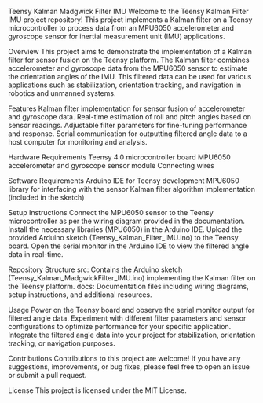 Teensy Kalman Madgwick Filter IMU
Welcome to the Teensy Kalman Filter IMU project repository! This project implements a Kalman filter on a Teensy microcontroller to process data from an MPU6050 accelerometer and gyroscope sensor for inertial measurement unit (IMU) applications.

Overview
This project aims to demonstrate the implementation of a Kalman filter for sensor fusion on the Teensy platform. 
The Kalman filter combines accelerometer and gyroscope data from the MPU6050 sensor to estimate the orientation angles of the IMU. 
This filtered data can be used for various applications such as stabilization, orientation tracking, and navigation in robotics and unmanned systems.

Features
Kalman filter implementation for sensor fusion of accelerometer and gyroscope data.
Real-time estimation of roll and pitch angles based on sensor readings.
Adjustable filter parameters for fine-tuning performance and response.
Serial communication for outputting filtered angle data to a host computer for monitoring and analysis.

Hardware Requirements
Teensy 4.0 microcontroller board
MPU6050 accelerometer and gyroscope sensor module
Connecting wires

Software Requirements
Arduino IDE for Teensy development
MPU6050 library for interfacing with the sensor
Kalman filter algorithm implementation (included in the sketch)

Setup Instructions
Connect the MPU6050 sensor to the Teensy microcontroller as per the wiring diagram provided in the documentation.
Install the necessary libraries (MPU6050) in the Arduino IDE.
Upload the provided Arduino sketch (Teensy_Kalman_Filter_IMU.ino) to the Teensy board.
Open the serial monitor in the Arduino IDE to view the filtered angle data in real-time.

Repository Structure
src: Contains the Arduino sketch (Teensy_Kalman_MadgwickFilter_IMU.ino) implementing the Kalman filter on the Teensy platform.
docs: Documentation files including wiring diagrams, setup instructions, and additional resources.

Usage
Power on the Teensy board and observe the serial monitor output for filtered angle data.
Experiment with different filter parameters and sensor configurations to optimize performance for your specific application.
Integrate the filtered angle data into your project for stabilization, orientation tracking, or navigation purposes.

Contributions
Contributions to this project are welcome! If you have any suggestions, improvements, or bug fixes, please feel free to open an issue or submit a pull request.

License
This project is licensed under the MIT License.
